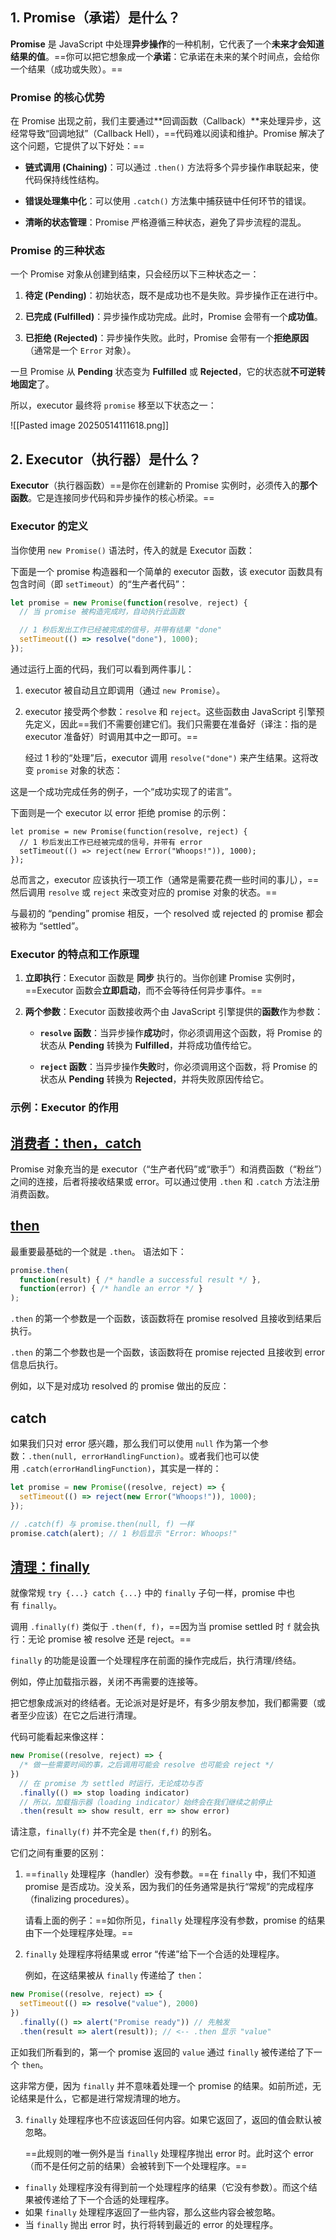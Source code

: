## 1. Promise（承诺）是什么？

**Promise** 是 JavaScript 中处理**异步操作**的一种机制，它代表了一个**未来才会知道结果的值**。==你可以把它想象成一个**承诺**：它承诺在未来的某个时间点，会给你一个结果（成功或失败）。==

### Promise 的核心优势

在 Promise 出现之前，我们主要通过**回调函数（Callback）**来处理异步，这经常导致“回调地狱”（Callback Hell），==代码难以阅读和维护。Promise 解决了这个问题，它提供了以下好处：==

- **链式调用 (Chaining)**：可以通过 `.then()` 方法将多个异步操作串联起来，使代码保持线性结构。
    
- **错误处理集中化**：可以使用 `.catch()` 方法集中捕获链中任何环节的错误。
    
- **清晰的状态管理**：Promise 严格遵循三种状态，避免了异步流程的混乱。

### Promise 的三种状态

一个 Promise 对象从创建到结束，只会经历以下三种状态之一：

1. **待定 (Pending)**：初始状态，既不是成功也不是失败。异步操作正在进行中。
    
2. **已完成 (Fulfilled)**：异步操作成功完成。此时，Promise 会带有一个**成功值**。
    
3. **已拒绝 (Rejected)**：异步操作失败。此时，Promise 会带有一个**拒绝原因**（通常是一个 `Error` 对象）。
    

一旦 Promise 从 **Pending** 状态变为 **Fulfilled** 或 **Rejected**，它的状态就**不可逆转地固定**了。


所以，executor 最终将 `promise` 移至以下状态之一：

![[Pasted image 20250514111618.png]]

## 2. Executor（执行器）是什么？

**Executor**（执行器函数）==是你在创建新的 Promise 实例时，必须传入的**那个函数**。它是连接同步代码和异步操作的核心桥梁。==

### Executor 的定义

当你使用 `new Promise()` 语法时，传入的就是 Executor 函数：

下面是一个 promise 构造器和一个简单的 executor 函数，该 executor 函数具有包含时间（即 `setTimeout`）的“生产者代码”：

```js
let promise = new Promise(function(resolve, reject) {
  // 当 promise 被构造完成时，自动执行此函数

  // 1 秒后发出工作已经被完成的信号，并带有结果 "done"
  setTimeout(() => resolve("done"), 1000);
});
```

通过运行上面的代码，我们可以看到两件事儿：

1. executor 被自动且立即调用（通过 `new Promise`）。
    
2. executor 接受两个参数：`resolve` 和 `reject`。这些函数由 JavaScript 引擎预先定义，因此==我们不需要创建它们。我们只需要在准备好（译注：指的是 executor 准备好）时调用其中之一即可。==
    
    经过 1 秒的“处理”后，executor 调用 `resolve("done")` 来产生结果。这将改变 `promise` 对象的状态：

这是一个成功完成任务的例子，一个“成功实现了的诺言”。

下面则是一个 executor 以 error 拒绝 promise 的示例：

```
let promise = new Promise(function(resolve, reject) {
  // 1 秒后发出工作已经被完成的信号，并带有 error
  setTimeout(() => reject(new Error("Whoops!")), 1000);
});
```

总而言之，executor 应该执行一项工作（通常是需要花费一些时间的事儿），==然后调用 `resolve` 或 `reject` 来改变对应的 promise 对象的状态。==

与最初的 “pending” promise 相反，一个 resolved 或 rejected 的 promise 都会被称为 “settled”。

### Executor 的特点和工作原理

1. **立即执行**：Executor 函数是 **同步** 执行的。当你创建 Promise 实例时，==Executor 函数会**立即启动**，而不会等待任何异步事件。==
    
2. **两个参数**：Executor 函数接收两个由 JavaScript 引擎提供的**函数**作为参数：
    
    - **`resolve` 函数**：当异步操作**成功**时，你必须调用这个函数，将 Promise 的状态从 **Pending** 转换为 **Fulfilled**，并将成功值传给它。
        
    - **`reject` 函数**：当异步操作**失败**时，你必须调用这个函数，将 Promise 的状态从 **Pending** 转换为 **Rejected**，并将失败原因传给它。
        

### 示例：Executor 的作用

## [消费者：then，catch](https://zh.javascript.info/promise-basics#xiao-fei-zhe-thencatch)

Promise 对象充当的是 executor（“生产者代码”或“歌手”）和消费函数（“粉丝”）之间的连接，后者将接收结果或 error。可以通过使用 `.then` 和 `.catch` 方法注册消费函数。

## [then](https://zh.javascript.info/promise-basics#then)

最重要最基础的一个就是 `.then`。
语法如下：

``` js
promise.then(
  function(result) { /* handle a successful result */ },
  function(error) { /* handle an error */ }
);
```

`.then` 的第一个参数是一个函数，该函数将在 promise resolved 且接收到结果后执行。

`.then` 的第二个参数也是一个函数，该函数将在 promise rejected 且接收到 error 信息后执行。

例如，以下是对成功 resolved 的 promise 做出的反应：

## catch

如果我们只对 error 感兴趣，那么我们可以使用 `null` 作为第一个参数：`.then(null, errorHandlingFunction)`。或者我们也可以使用 `.catch(errorHandlingFunction)`，其实是一样的：

```js
let promise = new Promise((resolve, reject) => {
  setTimeout(() => reject(new Error("Whoops!")), 1000);
});

// .catch(f) 与 promise.then(null, f) 一样
promise.catch(alert); // 1 秒后显示 "Error: Whoops!"
```

## [清理：finally](https://zh.javascript.info/promise-basics#qing-li-finally)

就像常规 `try {...} catch {...}` 中的 `finally` 子句一样，promise 中也有 `finally`。

调用 `.finally(f)` 类似于 `.then(f, f)`，==因为当 promise settled 时 `f` 就会执行：无论 promise 被 resolve 还是 reject。==

`finally` 的功能是设置一个处理程序在前面的操作完成后，执行清理/终结。

例如，停止加载指示器，关闭不再需要的连接等。

把它想象成派对的终结者。无论派对是好是坏，有多少朋友参加，我们都需要（或者至少应该）在它之后进行清理。

代码可能看起来像这样：

```js
new Promise((resolve, reject) => {
  /* 做一些需要时间的事，之后调用可能会 resolve 也可能会 reject */
})
  // 在 promise 为 settled 时运行，无论成功与否
  .finally(() => stop loading indicator)
  // 所以，加载指示器（loading indicator）始终会在我们继续之前停止
  .then(result => show result, err => show error)
```

请注意，`finally(f)` 并不完全是 `then(f,f)` 的别名。

它们之间有重要的区别：

1. ==`finally` 处理程序（handler）没有参数。==在 `finally` 中，我们不知道 promise 是否成功。没关系，因为我们的任务通常是执行“常规”的完成程序（finalizing procedures）。
    
    请看上面的例子：==如你所见，`finally` 处理程序没有参数，promise 的结果由下一个处理程序处理。==
    
2. `finally` 处理程序将结果或 error “传递”给下一个合适的处理程序。
    
    例如，在这结果被从 `finally` 传递给了 `then`：

```js
new Promise((resolve, reject) => {
  setTimeout(() => resolve("value"), 2000)
})
  .finally(() => alert("Promise ready")) // 先触发
  .then(result => alert(result)); // <-- .then 显示 "value"
```

正如我们所看到的，第一个 promise 返回的 `value` 通过 `finally` 被传递给了下一个 `then`。

这非常方便，因为 `finally` 并不意味着处理一个 promise 的结果。如前所述，无论结果是什么，它都是进行常规清理的地方。

3. `finally` 处理程序也不应该返回任何内容。如果它返回了，返回的值会默认被忽略。
    
    ==此规则的唯一例外是当 `finally` 处理程序抛出 error 时。此时这个 error（而不是任何之前的结果）会被转到下一个处理程序。==

- `finally` 处理程序没有得到前一个处理程序的结果（它没有参数）。而这个结果被传递给了下一个合适的处理程序。
- 如果 `finally` 处理程序返回了一些内容，那么这些内容会被忽略。
- 当 `finally` 抛出 error 时，执行将转到最近的 error 的处理程序。